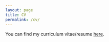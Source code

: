 ```yaml
---
layout: page
title: CV
permalink: /cv/
---
```


You can find my curriculum vitae/resume <a href="CV_Aritra_2023.pdf" target="_blank" rel="noopener noreferrer">here</a>.